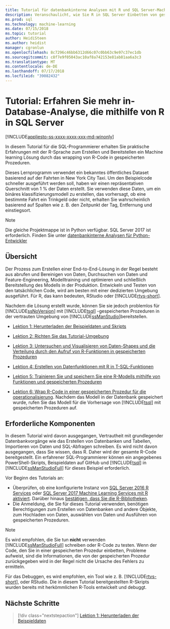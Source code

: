 ```yaml
---
title: Tutorial für datenbankinterne Analysen mit R und SQL Server-Machine Learning | Microsoft-Dokumentation
description: Veranschaulicht, wie Sie R in SQL Server Einbetten von gespeicherten Prozeduren und T-SQL-Funktionen
ms.prod: sql
ms.technology: machine-learning
ms.date: 07/15/2018
ms.topic: tutorial
author: HeidiSteen
ms.author: heidist
manager: cgronlun
ms.openlocfilehash: 8c7296c46bb6312d66c07c0bb63c9e97c37ec1db
ms.sourcegitcommit: c8f7e9f05043ac10af8a742153e81ab81aa6a3c3
ms.translationtype: MT
ms.contentlocale: de-DE
ms.lasthandoff: 07/17/2018
ms.locfileid: "39082432"
---
```

# <a name="tutorial-learn-in-database-analytics-using-r-in-sql-server"></a>Tutorial: Erfahren Sie mehr in-Database-Analyse, die mithilfe von R in SQL Server
[!INCLUDE[appliesto-ss-xxxx-xxxx-xxx-md-winonly](../../includes/appliesto-ss-xxxx-xxxx-xxx-md-winonly.md)]

In diesem Tutorial für die SQL-Programmierer erhalten Sie praktische Erfahrungen mit der R-Sprache zum Erstellen und Bereitstellen ein Machine learning Lösung durch das wrapping von R-Code in gespeicherten Prozeduren.

Dieses Lernprogramm verwendet ein bekanntes öffentliches Dataset basierend auf der Fahrten in New York City Taxi. Um den Beispielcode schneller ausgeführt werden soll, haben wir einen repräsentativen Querschnitt von 1 % der Daten erstellt. Sie verwenden diese Daten, um ein binäres klassifizierungsmodell zu erstellen, das vorhersagt, ob eine bestimmte Fahrt ein Trinkgeld oder nicht, erhalten Sie wahrscheinlich basierend auf Spalten wie z. B. den Zeitpunkt der Tag, Entfernung und einstiegsort.

> [!NOTE]
> 
> Die gleiche Projektmappe ist in Python verfügbar. SQL Server 2017 ist erforderlich. Finden Sie unter [datenbankinterne Analysen für Python-Entwickler](../tutorials/sqldev-in-database-python-for-sql-developers.md)

## <a name="overview"></a>Übersicht

Der Prozess zum Erstellen einer End-to-End-Lösung in der Regel besteht aus abrufen und Bereinigen von Daten, Durchsuchen von Daten und Feature-Engineering, Modelltraining und optimieren und schließlich Bereitstellung des Modells in der Produktion. Entwickeln und Testen von den tatsächlichen Code, wird am besten mit einer dedizierten Umgebung ausgeführt. Für R, das kann bedeuten, RStudio oder [!INCLUDE[rtvs-short](../../includes/rtvs-short-md.md)].

Nachdem die Lösung erstellt wurde, können Sie sie jedoch problemlos für [!INCLUDE[ssNoVersion](../../includes/ssnoversion-md.md)] mit [!INCLUDE[tsql](../../includes/tsql-md.md)] -gespeicherten Prozeduren in der vertrauten Umgebung von [!INCLUDE[ssManStudio](../../includes/ssmanstudio-md.md)]bereitstellen.

- [Lektion 1: Herunterladen der Beispieldaten und Skripts](../tutorials/sqldev-download-the-sample-data.md)

- [Lektion 2: Richten Sie das Tutorial-Umgebung](../r/sqldev-import-data-to-sql-server-using-powershell.md)

- [Lektion 3: Untersuchen und Visualisieren von Daten-Shapes und die Verteilung durch den Aufruf von R-Funktionen in gespeicherten Prozeduren](../tutorials/sqldev-explore-and-visualize-the-data.md)

- [Lektion 4: Erstellen von Datenfunktionen mit R in T-SQL-Funktionen](../tutorials/sqldev-create-data-features-using-t-sql.md)
  
- [Lektion 5: Trainieren Sie und speichern Sie eine R-Modells mithilfe von Funktionen und gespeicherten Prozeduren](../r/sqldev-train-and-save-a-model-using-t-sql.md)
  
- [Lektion 6: Wrap R-Code in einer gespeicherten Prozedur für die operationalisierung](../tutorials/sqldev-operationalize-the-model.md). 
  Nachdem das Modell in der Datenbank gespeichert wurde, rufen Sie das Modell für die Vorhersage von [!INCLUDE[tsql](../../includes/tsql-md.md)] mit gespeicherten Prozeduren auf.

## <a name="prerequisites"></a>Erforderliche Komponenten

In diesem Tutorial wird davon ausgegangen, Vertrautheit mit grundlegender Datenbankvorgänge wie das Erstellen von Datenbanken und Tabellen, Importieren von Daten und SQL-Abfragen schreiben. Es wird nicht davon ausgegangen, dass Sie wissen, dass R. Daher wird der gesamte R-Code bereitgestellt. Ein erfahrener SQL-Programmierer können ein angegebenes PowerShell-Skripts, Beispieldaten auf GitHub und [!INCLUDE[tsql](../../includes/tsql-md.md)] in [!INCLUDE[ssManStudioFull](../../includes/ssmanstudiofull-md.md)] für dieses Beispiel erforderlich. 

Vor Beginn des Tutorials an:

- Überprüfen, ob eine konfigurierte Instanz von [SQL Server 2016 R Services](../install/sql-r-services-windows-install.md#verify-installation) oder [SQL Server 2017 Machine Learning Services mit R aktiviert](../install/sql-machine-learning-services-windows-install.md#verify-installation). Darüber hinaus [bestätigen, dass Sie die R-Bibliotheken](../r/determine-which-packages-are-installed-on-sql-server.md#get-the-r-library-location).
- Die Anmeldung, die Sie für dieses Tutorial verwenden, benötigen Berechtigungen zum Erstellen von Datenbanken und andere Objekte, zum Hochladen von Daten, auswählen von Daten und Ausführen von gespeicherten Prozeduren.

> [!NOTE]
> Es wird empfohlen, die Sie tun **nicht** verwenden [!INCLUDE[ssManStudioFull](../../includes/ssmanstudiofull-md.md)] schreiben oder R-Code zu testen. Wenn der Code, den Sie in einer gespeicherten Prozedur einbetten, Probleme aufweist, sind die Informationen, die von der gespeicherten Prozedur zurückgegeben wird in der Regel nicht die Ursache des Fehlers zu ermitteln.
> 
> Für das Debuggen, es wird empfohlen, ein Tool wie z. B. [!INCLUDE[rtvs-short](../../includes/rtvs-short-md.md)], oder RStudio. Die in diesem Tutorial bereitgestellten R-Skripts wurden bereits mit herkömmlichen R-Tools entwickelt und debuggt.

## <a name="next-steps"></a>Nächste Schritte

> [!div class="nextstepaction"]
> [Lektion 1: Herunterladen der Beispieldaten](../tutorials/sqldev-download-the-sample-data.md)